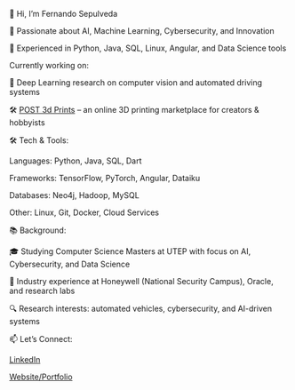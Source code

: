 👋 Hi, I’m Fernando Sepulveda


🔹 Passionate about AI, Machine Learning, Cybersecurity, and Innovation

🔹 Experienced in Python, Java, SQL, Linux, Angular, and Data Science tools

Currently working on:

🧠 Deep Learning research on computer vision and automated driving systems

🛠 [POST 3d Prints](https://github.com/Fasepulveda/POST3dPrints) – an online 3D printing marketplace for creators & hobbyists


🛠 Tech & Tools: 

Languages: Python, Java, SQL, Dart

Frameworks: TensorFlow, PyTorch, Angular, Dataiku

Databases: Neo4j, Hadoop, MySQL

Other: Linux, Git, Docker, Cloud Services

📚 Background:

🎓 Studying Computer Science Masters at UTEP with focus on AI, Cybersecurity, and Data Science

💼 Industry experience at Honeywell (National Security Campus), Oracle, and research labs

🔍 Research interests: automated vehicles, cybersecurity, and AI-driven systems


📫 Let’s Connect:

[LinkedIn](https://www.linkedin.com/in/fernando-sepulveda-utep/)

[Website/Portfolio](https://sites.google.com/view/sepulveda-portofolio/home?authuser=0)

<!--
**Fasepulveda/Fasepulveda** is a ✨ _special_ ✨ repository because its `README.md` (this file) appears on your GitHub profile.

Here are some ideas to get you started:

- 🔭 I’m currently working on ...
- 🌱 I’m currently learning ...
- 👯 I’m looking to collaborate on ...
- 🤔 I’m looking for help with ...
- 💬 Ask me about ...
- 📫 How to reach me: ...
- 😄 Pronouns: ...
- ⚡ Fun fact: ...
-->
